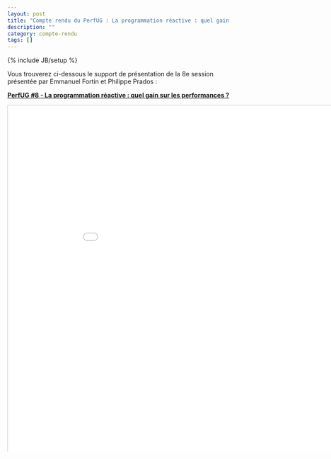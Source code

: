 ```yaml
---
layout: post
title: "Compte rendu du PerfUG : La programmation réactive : quel gain sur les performances ?"
description: ""
category: compte-rendu
tags: []
---
```

{% include JB/setup %}

Vous trouverez ci-dessous le support de présentation de la 8e session présentée par Emmanuel Fortin et Philippe Prados :
<!-- more -->

<strong><a href="assets/files/Perfug#8.pdf" title="PacketStory">PerfUG #8 - La programmation réactive : quel gain sur les performances ?</a> </strong>

<iframe src="assets/files/Perfug#8.pdf" width="940" height="783" frameborder="0" marginwidth="0" marginheight="0" scrolling="no" style="border:1px solid #CCC;border-width:1px 1px 0;margin-bottom:5px" />